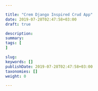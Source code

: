 ```yaml
---

title: "Crem Django Inspired Crud App"
date: 2019-07-28T02:47:58+03:00
draft: true

description: 
summary: 
tags: [
]

slug: 
keywords: []
publishDate: 2019-07-28T02:47:58+03:00
taxonomies: []
weight: 0

---
```


